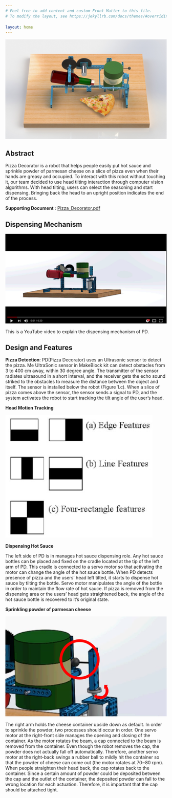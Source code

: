 ```yaml
---
# Feel free to add content and custom Front Matter to this file.
# To modify the layout, see https://jekyllrb.com/docs/themes/#overriding-theme-defaults

layout: home
---
```


![Figure 1](./images/figure1_raw.png)

## Abstract
Pizza Decorator is a robot that helps people easily put hot sauce and sprinkle powder of parmesan cheese on a slice of pizza even when their hands are greasy and occupied. To interact with this robot without touching it, our team decided to use head tilting interaction through computer vision algorithms. With head tilting, users can select the seasoning and start dispensing. Bringing back the head to an upright position indicates the end of the process.

**Supporting Document** : [Pizza_Decorator.pdf](https://drive.google.com/open?id=15bwW73Gr_6HPg6vfSgGvIvfDZ5POdev3)

## Dispensing Mechanism
[![video](./images/video_thumbnail.png)](https://youtu.be/Yl9aJqan97w)

This is a YouTube video to explain the dispensing mechanism of PD. 

## Design and Features

**Pizza Detection**: PD(Pizza Decorator) uses an Ultrasonic sensor to detect the pizza. Me UltraSonic sensor in MakeBlock kit can detect obstacles from 3 to 400 cm away, within 30 degree angle. The transmitter of the sensor radiates ultrasound in a short interval, and the receiver gets the echo sound striked to the obstacles to measure the distance between the object and itself.  The sensor is installed below the robot (Figure 1.c). When a slice of pizza comes above the sensor, the sensor sends a signal to PD, and the system activates the robot to start tracking the tilt angle of the user’s head.

**Head Motion Tracking**

![HAAR_features](./images/haar_features.png)

**Dispensing Hot Sauce**

The left side of PD is in manages hot sauce dispensing role. Any hot sauce bottles can be placed and fixed on the cradle located at the tip of the left arm of PD. This cradle is connected to a servo motor so that activating the motor can change the angle of the hot sauce bottle. When PD detects presence of pizza and the users’ head left tilted, it starts to dispense hot sauce by tilting the bottle. Servo motor manipulates the angle of the bottle in order to maintain the flow rate of hot sauce. If pizza is removed from the dispensing area or the users’ head gets straightened back, the angle of the hot sauce bottle is recovered to it’s original state.  

**Sprinkling powder of parmesan cheese**

![rubber_ball](./images/rubber_ball.png)

The right arm holds the cheese container upside down as default. In order to sprinkle the powder, two processes should occur in order. One servo motor at the right-front side manages the opening and closing of the container. As the motor rotates the beam, a cap connected to the beam is removed from the container. Even though the robot removes the cap, the powder does not actually fall off automatically. Therefore, another servo motor at the right-back swings a rubber ball to mildly hit the container so that the powder of cheese can come out (the motor rotates at 70~80 rpm). When people straighten their head back, the cap rotates back to the container. Since a certain amount of powder could be deposited between the cap and the outlet of the container, the deposited powder can fall to the wrong location for each actuation. Therefore, it is important that the cap should be attached tight.
